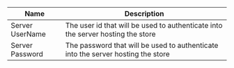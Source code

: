 |Name|Description|
|----|-----------|
|Server UserName|The user id that will be used to authenticate into the server hosting the store|
|Server Password|The password that will be used to authenticate into the server hosting the store|